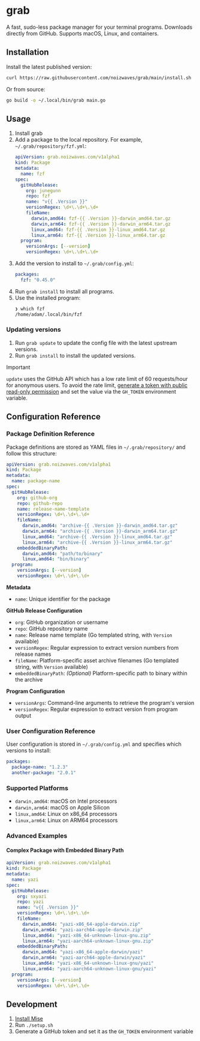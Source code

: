 # grab

A fast, sudo-less package manager for your terminal programs. Downloads directly from GitHub. Supports macOS, Linux, and containers.

## Installation

Install the latest published version:
```sh
curl https://raw.githubusercontent.com/noizwaves/grab/main/install.sh | bash
```

Or from source:
```sh
go build -o ~/.local/bin/grab main.go
```

## Usage

1.  Install grab
1.  Add a package to the local repository. For example, `~/.grab/repository/fzf.yml`:
    ```yaml
    apiVersion: grab.noizwaves.com/v1alpha1
    kind: Package
    metadata:
      name: fzf
    spec:
      gitHubRelease:
        org: junegunn
        repo: fzf
        name: "v{{ .Version }}"
        versionRegex: \d+\.\d+\.\d+
        fileName:
          darwin,amd64: fzf-{{ .Version }}-darwin_amd64.tar.gz
          darwin,arm64: fzf-{{ .Version }}-darwin_arm64.tar.gz
          linux,amd64: fzf-{{ .Version }}-linux_amd64.tar.gz
          linux,arm64: fzf-{{ .Version }}-linux_arm64.tar.gz
      program:
        versionArgs: [--version]
        versionRegex: \d+\.\d+\.\d+
    ```
1.  Add the version to install to `~/.grab/config.yml`:
    ```yaml
    packages:
      fzf: "0.45.0"
    ```
4.  Run `grab install` to install all programs.
5.  Use the installed program:
    ```sh
    ❯ which fzf
    /home/adam/.local/bin/fzf
    ```

### Updating versions

1.  Run `grab update` to update the config file with the latest upstream versions.
1.  Run `grab install` to install the updated versions.

> [!IMPORTANT]
> `update` uses the GitHub API which has a low rate limit of 60 requests/hour for anonymous users. To avoid the rate limit, [generate a token with public read-only permission](https://docs.github.com/en/authentication/keeping-your-account-and-data-secure/managing-your-personal-access-tokens#creating-a-fine-grained-personal-access-token) and set the value via the `GH_TOKEN` environment variable.

## Configuration Reference

### Package Definition Reference

Package definitions are stored as YAML files in `~/.grab/repository/` and follow this structure:

```yaml
apiVersion: grab.noizwaves.com/v1alpha1
kind: Package
metadata:
  name: package-name
spec:
  gitHubRelease:
    org: github-org
    repo: github-repo
    name: release-name-template
    versionRegex: \d+\.\d+\.\d+
    fileName:
      darwin,amd64: "archive-{{ .Version }}-darwin_amd64.tar.gz"
      darwin,arm64: "archive-{{ .Version }}-darwin_arm64.tar.gz"
      linux,amd64: "archive-{{ .Version }}-linux_amd64.tar.gz"
      linux,arm64: "archive-{{ .Version }}-linux_arm64.tar.gz"
    embeddedBinaryPath:
      darwin,amd64: "path/to/binary"
      linux,amd64: "bin/binary"
  program:
    versionArgs: [--version]
    versionRegex: \d+\.\d+\.\d+
```

**Metadata**
- `name`: Unique identifier for the package

**GitHub Release Configuration**
- `org`: GitHub organization or username
- `repo`: GitHub repository name
- `name`: Release name template (Go templated string, with `Version` available)
- `versionRegex`: Regular expression to extract version numbers from release names
- `fileName`: Platform-specific asset archive filenames (Go templated string, with `Version` available)
- `embeddedBinaryPath`: _(Optional)_ Platform-specific path to binary within the archive

**Program Configuration**
- `versionArgs`: Command-line arguments to retrieve the program's version
- `versionRegex`: Regular expression to extract version from program output

### User Configuration Reference

User configuration is stored in `~/.grab/config.yml` and specifies which versions to install:

```yaml
packages:
  package-name: "1.2.3"
  another-package: "2.0.1"
```

### Supported Platforms

- `darwin,amd64`: macOS on Intel processors
- `darwin,arm64`: macOS on Apple Silicon
- `linux,amd64`: Linux on x86_64 processors
- `linux,arm64`: Linux on ARM64 processors

### Advanced Examples

#### Complex Package with Embedded Binary Path

```yaml
apiVersion: grab.noizwaves.com/v1alpha1
kind: Package
metadata:
  name: yazi
spec:
  gitHubRelease:
    org: sxyazi
    repo: yazi
    name: "v{{ .Version }}"
    versionRegex: \d+\.\d+\.\d+
    fileName:
      darwin,amd64: "yazi-x86_64-apple-darwin.zip"
      darwin,arm64: "yazi-aarch64-apple-darwin.zip"
      linux,amd64: "yazi-x86_64-unknown-linux-gnu.zip"
      linux,arm64: "yazi-aarch64-unknown-linux-gnu.zip"
    embeddedBinaryPath:
      darwin,amd64: "yazi-x86_64-apple-darwin/yazi"
      darwin,arm64: "yazi-aarch64-apple-darwin/yazi"
      linux,amd64: "yazi-x86_64-unknown-linux-gnu/yazi"
      linux,arm64: "yazi-aarch64-unknown-linux-gnu/yazi"
  program:
    versionArgs: [--version]
    versionRegex: \d+\.\d+\.\d+
```

## Development

1.  [Install Mise](https://mise.jdx.dev/installing-mise.html)
1.  Run `./setup.sh`
1.  Generate a GitHub token and set it as the `GH_TOKEN` environment variable

